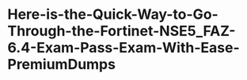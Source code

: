 # Here-is-the-Quick-Way-to-Go-Through-the-Fortinet-NSE5_FAZ-6.4-Exam-Pass-Exam-With-Ease-PremiumDumps
